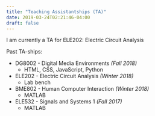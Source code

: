 ```yaml
---
title: "Teaching Assistantships (TA)"
date: 2019-03-24T02:21:46-04:00
draft: false
---
```


I am currently a TA for ELE202: Electric Circuit Analysis

Past TA-ships:
* DG8002 - Digital Media Environments	*(Fall 2018)*
	* HTML, CSS, JavaScript, Python
* ELE202 - Electric Circuit Analysis 	*(Winter 2018)*
	* Lab bench
* BME802 - Human Computer Interaction	*(Winter 2018)* 
	* MATLAB
* ELE532 - Signals and Systems 1 		*(Fall 2017)*
	* MATLAB